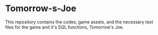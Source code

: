 # Tomorrow-s-Joe
This repository contains the codes, game assets, and the necessary text files for the game and it's SQL functions, Tomorrow's Joe.

